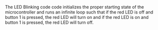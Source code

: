 The LED Blinking code code initializes the proper starting state of the microcontroller and runs an infinite loop such that if the red LED is off and button 1 is pressed, the red LED will turn on and if the red LED is on and button 1 is pressed, the red LED will turn off.
